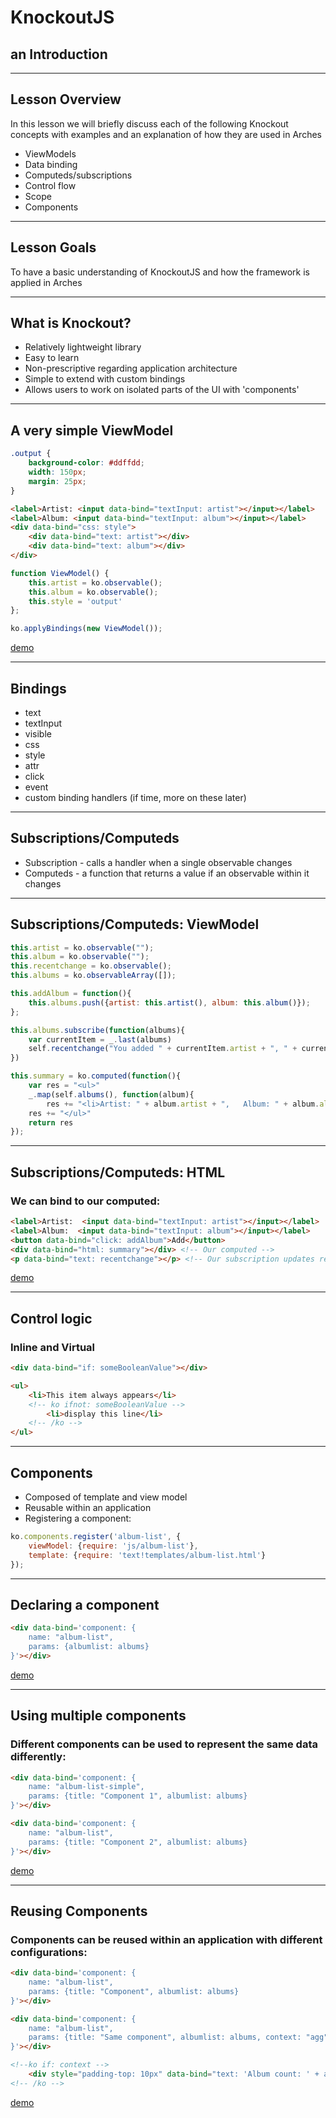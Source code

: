 <!-- sectionTitle: KnockoutJS Intro -->
<!-- background: jellybean -->

# KnockoutJS
## an Introduction

---


## Lesson Overview

In this lesson we will briefly discuss each of the following Knockout concepts with examples and an explanation of how they are used in Arches

- ViewModels
- Data binding
- Computeds/subscriptions
- Control flow
- Scope
- Components

---

## Lesson Goals

To have a basic understanding of KnockoutJS and how the framework is applied in Arches

---

## What is Knockout?
- Relatively lightweight library
- Easy to learn
- Non-prescriptive regarding application architecture
- Simple to extend with custom bindings
- Allows users to work on isolated parts of the UI with  'components'  

---

## A very simple ViewModel

```css
.output {
    background-color: #ddffdd;
    width: 150px;
    margin: 25px;
}
```

```html
<label>Artist: <input data-bind="textInput: artist"></input></label>
<label>Album: <input data-bind="textInput: album"></input></label>
<div data-bind="css: style">
    <div data-bind="text: artist"></div>
    <div data-bind="text: album"></div>
</div>
```

```javascript
function ViewModel() {
    this.artist = ko.observable();
    this.album = ko.observable();
    this.style = 'output'
};

ko.applyBindings(new ViewModel());
```

[demo](https://archesproject.github.io/arches-dev-training-demos/knockout/demo1-vm.html)

---

## Bindings

- text
- textInput
- visible
- css
- style
- attr
- click
- event
- custom binding handlers (if time, more on these later)

---

## Subscriptions/Computeds

- Subscription - calls a handler when a single observable changes
- Computeds - a function that returns a value if an observable within it changes

---

## Subscriptions/Computeds: ViewModel

```javascript
this.artist = ko.observable("");
this.album = ko.observable("");
this.recentchange = ko.observable();
this.albums = ko.observableArray([]);

this.addAlbum = function(){
    this.albums.push({artist: this.artist(), album: this.album()});
};

this.albums.subscribe(function(albums){
    var currentItem = _.last(albums)
    self.recentchange("You added " + currentItem.artist + ", " + currentItem.album);
})

this.summary = ko.computed(function(){
    var res = "<ul>"
    _.map(self.albums(), function(album){
        res += "<li>Artist: " + album.artist + ",   Album: " + album.album + "</li>"});
    res += "</ul>"
    return res
});
```

---

## Subscriptions/Computeds: HTML

### We can bind to our computed:

```html
<label>Artist:  <input data-bind="textInput: artist"></input></label>
<label>Album:  <input data-bind="textInput: album"></input></label>
<button data-bind="click: addAlbum">Add</button>
<div data-bind="html: summary"></div> <!-- Our computed -->
<p data-bind="text: recentchange"></p> <!-- Our subscription updates recentchange -->
```

[demo](https://archesproject.github.io/arches-dev-training-demos/knockout/demo2-bindings.html)

---

## Control logic

### Inline and Virtual

```html
<div data-bind="if: someBooleanValue"></div>

<ul>
    <li>This item always appears</li>
    <!-- ko ifnot: someBooleanValue -->
        <li>display this line</li>
    <!-- /ko -->
</ul>

```

---

## Components

- Composed of template and view model
- Reusable within an application
- Registering a component:
```javascript
ko.components.register('album-list', {
    viewModel: {require: 'js/album-list'},
    template: {require: 'text!templates/album-list.html'}
});
```

---

## Declaring a component

```html
<div data-bind='component: {
    name: "album-list",
    params: {albumlist: albums}
}'></div>
```

[demo](https://archesproject.github.io/arches-dev-training-demos/knockout/demo3-components-intro.html)

---

## Using multiple components

### Different components can be used to represent the same data differently:

```html
<div data-bind='component: {
    name: "album-list-simple",
    params: {title: "Component 1", albumlist: albums}
}'></div>

<div data-bind='component: {
    name: "album-list",
    params: {title: "Component 2", albumlist: albums}
}'></div>
```

[demo](https://archesproject.github.io/arches-dev-training-demos/knockout/demo4-components.html)

---

## Reusing Components

### Components can be reused within an application with different configurations:

```html
<div data-bind='component: {
    name: "album-list",
    params: {title: "Component", albumlist: albums}
}'></div>

<div data-bind='component: {
    name: "album-list",
    params: {title: "Same component", albumlist: albums, context: "agg"}
}'></div>

<!--ko if: context -->
    <div style="padding-top: 10px" data-bind="text: 'Album count: ' + albums().length"></div>
<!-- /ko -->
```

[demo](https://archesproject.github.io/arches-dev-training-demos/knockout/demo5-components.html)
